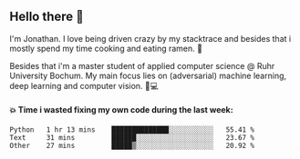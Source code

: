 ## Hello there 👋

I'm Jonathan. I love being driven crazy by my stacktrace and besides that i mostly spend my time cooking and eating ramen. 🍜

Besides that i'm a master student of applied computer science @ Ruhr University Bochum. 
My main focus lies on (adversarial) machine learning, deep learning and computer vision. 🔬💻

#### 💥 Time i wasted fixing my own code during the last week:

<!--START_SECTION:waka-->
```text
Python   1 hr 13 mins    ██████████████░░░░░░░░░░░   55.41 % 
Text     31 mins         ██████░░░░░░░░░░░░░░░░░░░   23.67 % 
Other    27 mins         █████▒░░░░░░░░░░░░░░░░░░░   20.92 % 
```
<!--END_SECTION:waka-->
